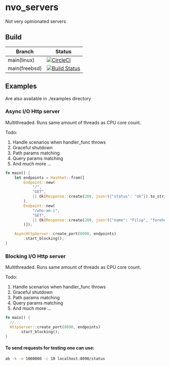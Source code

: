 # nvo_servers
Not very opinionated servers 

## Build
|Branch|Status                                                                                                                                                                                       |
|-------------|--------------------------------------------------------------------------------------------------------------------------------------------------------------------------------------|
|main(linux)  |[![CircleCI](https://dl.circleci.com/status-badge/img/gh/pirkus/nvo_servers/tree/main.svg?style=svg)](https://dl.circleci.com/status-badge/redirect/gh/pirkus/nvo_servers/tree/main)  |
|main(freebsd)|[![Build Status](https://api.cirrus-ci.com/github/pirkus/nvo_servers.svg)](https://cirrus-ci.com/github/pirkus/nvo_servers)                                                           |

## Examples
Are also available in ./examples directory
### Async I/O Http server
Multithreaded. Runs same amount of threads as CPU core count.

Todo:
1. Handle scenarios when handler_func throws
2. Graceful shutdown
3. Path params matching
4. Query params matching
5. And much more ...
```rust
fn main() {
    let endpoints = HashSet::from([
        Endpoint::new(
            "/",
            "GET",
            || Ok(Response::create(200, json!({"status": "ok"}).to_string()) ),
        ),
        Endpoint::new(
            "/who-am-i",
            "GET",
            || Ok(Response::create(200, json!({"name": "Filip", "forehead_size": "never-ending"}).to_string()) ),
        )]);

    AsyncHttpServer::create_port(8090, endpoints)
        .start_blocking();
}
```
### Blocking I/O Http server
Multithreaded. Runs same amount of threads as CPU core count.

Todo:
1. Handle scenarios when handler_func throws
2. Graceful shutdown
3. Path params matching
4. Query params matching
5. And much more ...
```rust
fn main() {
  //...
  HttpServer::create_port(8090, endpoints)
      .start_blocking();
}
```

#### To send requests for testing one can use:
```sh
ab -k -n 1000000 -c 10 localhost:8090/status
```
